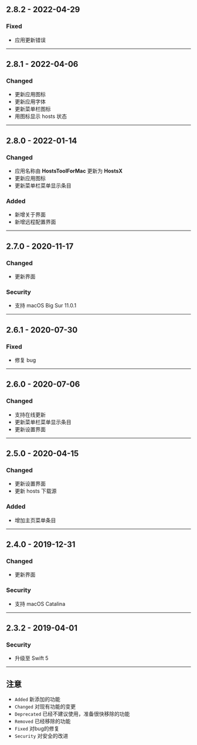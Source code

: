 ## 2.8.2 - 2022-04-29

### Fixed
- 应用更新错误

---

## 2.8.1 - 2022-04-06

### Changed
- 更新应用图标
- 更新应用字体
- 更新菜单栏图标
- 用图标显示 hosts 状态

---

## 2.8.0 - 2022-01-14

### Changed
- 应用名称由 **HostsToolForMac** 更新为 **HostsX**
- 更新应用图标
- 更新菜单栏菜单显示条目

### Added
- 新增关于界面
- 新增远程配置界面

---
## 2.7.0 - 2020-11-17

### Changed
- 更新界面

### Security
- 支持 macOS Big Sur 11.0.1

---

## 2.6.1 - 2020-07-30

### Fixed
- 修复 bug

---

## 2.6.0 - 2020-07-06

### Changed
- 支持在线更新
- 更新菜单栏菜单显示条目
- 更新设置界面

---

## 2.5.0 - 2020-04-15

### Changed
- 更新设置界面
- 更新 hosts 下载源

### Added
- 增加主页菜单条目

---

## 2.4.0 - 2019-12-31

### Changed
- 更新界面

### Security
- 支持 macOS Catalina

---

## 2.3.2 - 2019-04-01

### Security
- 升级至 Swift 5

---

## 注意

- `Added` 新添加的功能
- `Changed` 对现有功能的变更
- `Deprecated` 已经不建议使用，准备很快移除的功能
- `Removed` 已经移除的功能
- `Fixed` 对bug的修复
- `Security` 对安全的改进 